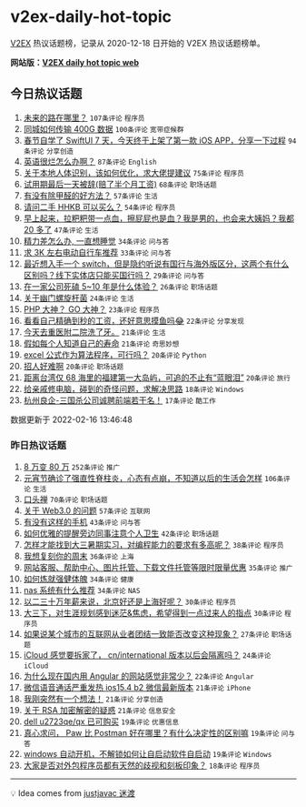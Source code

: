 # v2ex-daily-hot-topic

[V2EX](https://www.v2ex.com/) 热议话题榜，记录从 2020-12-18 日开始的 V2EX 热议话题榜单。

**网站版：[V2EX daily hot topic web](https://boojack.github.io/v2ex-daily-hot-topic-web/)**

## 今日热议话题

<!-- TODAY BEGIN -->

1. [未来的路在哪里？](https://www.v2ex.com/t/834179) `107条评论` `程序员`
1. [同城如何传输 400G 数据](https://www.v2ex.com/t/834206) `100条评论` `宽带症候群`
1. [春节自学了 SwiftUI 7 天，今天终于上架了第一款 iOS APP，分享一下过程](https://www.v2ex.com/t/834180) `94条评论` `分享创造`
1. [英语很烂怎么办啊？](https://www.v2ex.com/t/834175) `87条评论` `English`
1. [关于本地人体识别，该如何优化，求大佬提建议](https://www.v2ex.com/t/834139) `75条评论` `程序员`
1. [试用期最后一天被辞(赔了半个月工资)](https://www.v2ex.com/t/834126) `68条评论` `职场话题`
1. [有没有除甲醛的好方法？](https://www.v2ex.com/t/834129) `57条评论` `生活`
1. [请问二手 HHKB 可以买么？](https://www.v2ex.com/t/834214) `54条评论` `程序员`
1. [早上起来，拉粑粑带一点血，擦屁屁也是血？我是男的，也会来大姨妈？我都 20 多了](https://www.v2ex.com/t/834134) `47条评论` `生活`
1. [精力差怎么办, 一直想睡觉](https://www.v2ex.com/t/834217) `34条评论` `问与答`
1. [求 3K 左右电动自行车推荐](https://www.v2ex.com/t/834158) `33条评论` `问与答`
1. [最近想入手一个 switch，但是隐约听说有国行与海外版区分，这两个有什么区别吗？线下实体店只能买国行吗？](https://www.v2ex.com/t/834136) `29条评论` `问与答`
1. [在一家公司死磕 5~10 年是什么体验？](https://www.v2ex.com/t/834137) `26条评论` `职场话题`
1. [关于幽门螺旋杆菌](https://www.v2ex.com/t/834315) `24条评论` `生活`
1. [PHP 大神？ GO 大神？](https://www.v2ex.com/t/834151) `23条评论` `程序员`
1. [看看自己精确到秒的工资，还好意思摸鱼吗😂](https://www.v2ex.com/t/834257) `22条评论` `分享发现`
1. [今天去重医附二院洗了牙。](https://www.v2ex.com/t/834202) `21条评论` `生活`
1. [假如每个人知道自己的寿命](https://www.v2ex.com/t/834157) `21条评论` `奇思妙想`
1. [excel 公式作为算法程序，可行吗？](https://www.v2ex.com/t/834309) `20条评论` `Python`
1. [招人好难啊](https://www.v2ex.com/t/834279) `20条评论` `职场话题`
1. [距离台湾仅 68 海里的福建第一大岛屿，可追的不止有“蓝眼泪”](https://www.v2ex.com/t/834133) `20条评论` `旅行`
1. [给亲戚修电脑，碰到的奇怪问题，求解决思路](https://www.v2ex.com/t/834235) `18条评论` `Windows`
1. [杭州良企-三国杀公司诚聘前端若干名！](https://www.v2ex.com/t/834172) `17条评论` `酷工作`

数据更新于 2022-02-16 13:46:48

<!-- TODAY END -->

### 昨日热议话题

<!-- YESTERDAY BEGIN -->

1. [8 万变 80 万](https://www.v2ex.com/t/833951) `252条评论` `推广`
1. [元宵节确诊了强直性脊柱炎，心态有点崩，不知道以后的生活会怎样](https://www.v2ex.com/t/833923) `106条评论` `生活`
1. [口头禅](https://www.v2ex.com/t/833957) `70条评论` `职场话题`
1. [关于 Web3.0 的问题](https://www.v2ex.com/t/833901) `57条评论` `互联网`
1. [有没有这样的手机](https://www.v2ex.com/t/833896) `43条评论` `问与答`
1. [如何优雅的提醒旁边同事注意个人卫生](https://www.v2ex.com/t/833917) `42条评论` `职场话题`
1. [怎样才能找到大三暑期实习，对编程能力的要求有多高呢？](https://www.v2ex.com/t/833897) `38条评论` `程序员`
1. [我想复刻你的周末](https://www.v2ex.com/t/833929) `36条评论` `上海`
1. [网站客服、帮助中心、图片托管、下载文件托管等限时限量优惠](https://www.v2ex.com/t/833960) `35条评论` `推广`
1. [如何炼就强健体魄](https://www.v2ex.com/t/834068) `34条评论` `健康`
1. [nas 系统有什么推荐](https://www.v2ex.com/t/834081) `34条评论` `NAS`
1. [以二三十万年薪来说，北京好还是上海好呢？](https://www.v2ex.com/t/834078) `30条评论` `程序员`
1. [大三下，对生涯规划感到迷茫&焦虑，希望得到一点过来人的指点](https://www.v2ex.com/t/834060) `30条评论` `程序员`
1. [如果说某个城市的互联网从业者团结一致能否改变这种现象？](https://www.v2ex.com/t/834036) `27条评论` `职场话题`
1. [iCloud 感觉要拆家了， cn/international 版本以后会隔离吗？](https://www.v2ex.com/t/834084) `24条评论` `iCloud`
1. [为什么现在国内用 Angular 的网站感觉非常少？](https://www.v2ex.com/t/834025) `22条评论` `Angular`
1. [微信语音通话严重发热 ios15.4 b2 微信最新版本](https://www.v2ex.com/t/834031) `21条评论` `iPhone`
1. [我刚突然有一个想法！](https://www.v2ex.com/t/834027) `21条评论` `分享创造`
1. [关于 RSA 加密解密的疑惑](https://www.v2ex.com/t/833947) `21条评论` `信息安全`
1. [dell u2723qe/qx 已可购买](https://www.v2ex.com/t/834097) `19条评论` `优惠信息`
1. [真心求问， Paw 比 Postman 好在哪里？有什么决定性的区别嘛](https://www.v2ex.com/t/834077) `19条评论` `问与答`
1. [windows 自动开机，不解锁如何让自启动软件自启动](https://www.v2ex.com/t/833970) `19条评论` `Windows`
1. [大家是否对外包程序员都有天然的歧视和刻板印象？](https://www.v2ex.com/t/834071) `18条评论` `程序员`

<!-- YESTERDAY END -->

---

💡 Idea comes from [justjavac 迷渡](https://github.com/justjavac/)
